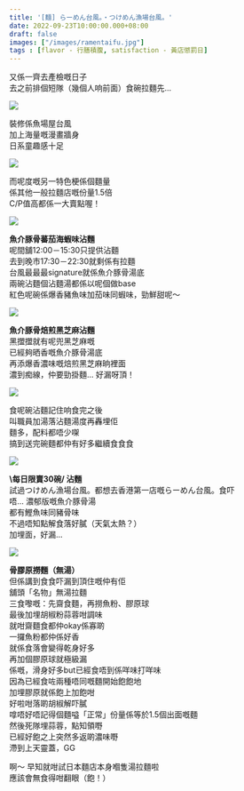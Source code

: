 ```yaml
---
title: '[麵] らーめん台風。・つけめん漁場台風。'
date: 2022-09-23T10:00:00.000+08:00
draft: false
images: ["/images/ramentaifu.jpg"]
tags : [flavor - 行膳積腹, satisfaction - 黃店懲罰日]
---
```


又係一齊去產檢嘅日子  
去之前排個短隊（幾個人响前面）食碗拉麵先...  

![](/images/ramentaifu1.jpg)

裝修係魚場屋台風  
加上海量嘅漫畫牆身  
日系童趣感十足  

![](/images/ramentaifu2.jpg)

而呢度嘅另一特色梗係個麵量  
係其他一般拉麵店嘅份量1.5倍  
C/P值高都係一大賣點喔！  

![](/images/ramentaifu3.jpg)

**魚介豚骨蕃茄海蝦味沾麵**  
呢間舖12:00－15:30只提供沾麵  
去到晚市17:30－22:30就剩係有拉麵  
台風最最最signature就係魚介豚骨湯底  
兩碗沾麵個沾麵湯都係以呢個做base  
紅色呢碗係爆香豬魚味加茄味同蝦味，勁鮮甜呢～  

![](/images/ramentaifu4.jpg)

**魚介豚骨焙煎黑芝麻沾麵**  
黑擝擝就有呢兜黑芝麻嘅  
已經夠晒香嘅魚介豚骨湯底  
再添爆香濃味嘅焙煎黑芝麻晌裡面  
濃到痴線，仲要勁掛麵... 好漏呀頂！  

![](/images/ramentaifu5.jpg)

食呢碗沾麵記住响食完之後  
叫職員加湯落沾麵湯度再轟埋佢  
麵多，配料都唔少㗎  
搞到送完碗麵都仲有好多繼續食食食  

![](/images/ramentaifu.jpg)

**\每日限賣30碗/ 沾麵**  
試過つけめん漁場台風。都想去香港第一店嘅らーめん台風。食吓  
唔... 濃郁版嘅魚介豚骨湯  
都有鰹魚味同豬骨味  
不過唔知點解食落好膩（天氣太熱？）  
加埋面，好漏...  

![](/images/ramentaifu6.jpg)

**骨膠原撈麵（無湯）**  
但係講到食食吓漏到頂住嘅仲有佢  
舖頭「名物」無湯拉麵  
三食嚟嘅：先齋食麵，再撈魚粉、膠原球  
最後加埋胡椒粉蒜蓉咁調味  
就咁齋麵食都仲okay係寡啲  
一攞魚粉都仲係好香  
就係食落會變得乾身好多  
再加個膠原球就極級漏  
係嘅，滑身好多but已經食唔到係咩味打咩味  
因為已經食咗兩種唔同嘅麵開始飽飽地  
加埋膠原就係飽上加飽咁  
好啦咁落啲胡椒解吓膩  
嗱唔好唔記得個麵嗌「正常」份量係等於1.5個出面嘅麵  
然後死隊埋蒜蓉，點知領嘢  
已經好飽之上突然多返啲濃味嘢  
滯到上天靈蓋，GG  
  
啊～ 早知就咁試日本麵店本身嗰隻湯拉麵啦  
應該會無食得咁翻眼（飽！）    
